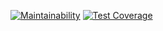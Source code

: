 [![Maintainability](https://api.codeclimate.com/v1/badges/c03ca2bca0191cb4a2ae/maintainability)](https://codeclimate.com/github/iwatkot/py3xui/maintainability)
[![Test Coverage](https://api.codeclimate.com/v1/badges/c03ca2bca0191cb4a2ae/test_coverage)](https://codeclimate.com/github/iwatkot/py3xui/test_coverage)